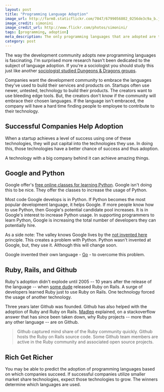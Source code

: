 ```yaml
---
layout: post
title: "Programming Language Adoption"
image_url: http://farm8.staticflickr.com/7047/6799056802_0256de3c9a_b.jpg
image_credit: simonini
image_credit_url: http://www.flickr.com/photos/simonini/
tags: [programming, adoption]
meta_description: The only programming languages that are adopted are those that are used by successful startups. Once successful, the companies pump money into the support of the technologies they use.
category: post
---
```


The way the development community adopts new programming languages is fascinating. I'm surprised more research hasn't been dedicated to the subject of language adoption. If you're a sociologist you should study this just like another [sociologist studied Dungeons & Dragons groups][4].

Companies want the development community to embrace the languages they've used to build their services and products on. Startups often use newer, untested, technology to build their products. The creators want to use bleeding edge tools. But, the creators don't know if the community will embrace their chosen languages. If the language isn't embraced, the company will have a hard time finding people to employee to contribute to their technology.

## Successful Companies Help Adoption

When a startup achieves a level of success using one of these technologies, they will put capital into the technologies they use. In doing this, those technologies have a better chance of success and thus adoption.

A technology with a big company behind it can achieve amazing things.

## Google and Python

Google offer's [free online classes for learning Python][1]. Google isn't doing this to be nice. They offer the classes to increase the usage of Python.

Most code Google develops is in Python. If Python becomes the most popular development language, it helps Google. If more people know how to use Python, then Google's potential candidate pool increases. It is in Google's interest to increase Python usage. In supporting programmers to learn Python, Google is increasing the total number of developers they can potentially hire.

As a side note: The valley knows Google lives by the [not invented here][NIH] principle. This creates a problem with Python. Python wasn't invented at Google, but, they use it. Although this will change soon.

Google invented their own language - [Go][3] - to overcome this problem.

## Ruby, Rails, and Github

Ruby's adoption didn't explode until 2005 -- 10 years after the release of the language -- when [some dude][6] released Ruby on Rails. A surge of developers learned Ruby just to use Ruby on Rails. One technology forced the usage of another technology.

Three years later Github was founded. Github has also helped with the adoption of Ruby and Ruby on Rails. [Madlep][Madlep] explained, on a stackoverflow answer that has since been taken down, why Ruby projects -- more than any other language -- are on Github.

> Github captured mind share of the Ruby community quickly.
> Github hosts the Ruby on Rails source code.
> Some Github team members are active in the Ruby community and associated open source projects.

## Rich Get Richer

You may be able to predict the adoption of programming languages based on which companies succeed. If successful companies utilize smaller market share technologies, expect those technologies to grow. The winners determine which languages are used.


[1]: https://developers.google.com/edu/python/ "Google's Python Free Class"
[NIH]: http://en.wikipedia.org/wiki/Not_invented_here
[3]: http://en.wikipedia.org/wiki/Go_(programming_language)
[4]: http://www.amazon.com/gp/product/0226249441/ref=as_li_ss_tl?ie=UTF8&camp=1789&creative=390957&creativeASIN=0226249441&linkCode=as2&tag=breharsblo-20
[Madlep]: http://stackoverflow.com/users/14160/madlep
[6]: http://david.heinemeierhansson.com/



